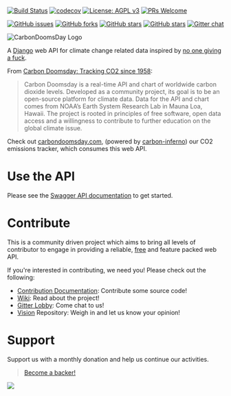 [![Build Status](https://travis-ci.org/giving-a-fuck-about-climate-change/carbondoomsday.svg?branch=master)](https://travis-ci.org/giving-a-fuck-about-climate-change/carbondoomsday)
[![codecov](https://codecov.io/gh/giving-a-fuck-about-climate-change/carbondoomsday/branch/master/graph/badge.svg)](https://codecov.io/gh/giving-a-fuck-about-climate-change/carbondoomsday)
[![License: AGPL v3](https://img.shields.io/badge/License-AGPL%20v3-blue.svg)](http://www.gnu.org/licenses/agpl-3.0)
[![PRs Welcome](https://img.shields.io/badge/PRs-welcome-brightgreen.svg?style=flat-square)](http://makeapullrequest.com)

[![GitHub issues](https://img.shields.io/github/issues/giving-a-fuck-about-climate-change/carbondoomsday.svg)](https://github.com/giving-a-fuck-about-climate-change/carbondoomsday/issues)
[![GitHub forks](https://img.shields.io/github/forks/giving-a-fuck-about-climate-change/carbondoomsday.svg)](https://github.com/giving-a-fuck-about-climate-change/carbondoomsday/network)
[![GitHub stars](https://img.shields.io/github/stars/giving-a-fuck-about-climate-change/carbondoomsday.svg)](https://github.com/giving-a-fuck-about-climate-change/carbondoomsday/stargazers)
[![GitHub stars](https://img.shields.io/github/watchers/giving-a-fuck-about-climate-change/carbondoomsday.svg)](https://github.com/giving-a-fuck-about-climate-change/carbondoomsday/watchers)
[![Gitter chat](https://badges.gitter.im/giving-a-fuck-about-climate-change/gitter.png)](https://gitter.im/giving-a-fuck-about-climate-change/Lobby)

![CarbonDoomsDay Logo](https://i.imgur.com/jfj3CMs.png)

A [Django] web API for climate change related data inspired by [no one giving a fuck].

[Django]: https://www.djangoproject.com/
[no one giving a fuck]: http://titojankowski.com/no-one-gives-a-fck-about-climate-change/

From [Carbon Doomsday: Tracking CO2 since 1958]:

[Carbon Doomsday: Tracking CO2 since 1958]: http://datadrivenjournalism.net/featured_projects/carbon_doomsday_tracking_co2_since_1958

> Carbon Doomsday is a real-time API and chart of worldwide carbon dioxide
> levels. Developed as a community project, its goal is to be an open-source
> platform for climate data. Data for the API and chart comes from NOAA’s Earth
> System Research Lab in Mauna Loa, Hawaii. The project is rooted in principles
> of free software, open data access and a willingness to contribute to further
> education on the global climate issue.

Check out [carbondoomsday.com], (powered by [carbon-inferno]) our CO2 emissions tracker, which consumes this web API.

[carbondoomsday.com]: http://carbondoomsday.com/
[carbon-inferno]: https://github.com/giving-a-fuck-about-climate-change/carbon-inferno

# Use the API

Please see the [Swagger API documentation] to get started.

[Swagger API documentation]: http://api.carbondoomsday.com/

# Contribute

This is a community driven project which aims to bring all levels of
contributor to engage in providing a reliable, [free] and feature packed web
API.

[free]: https://fsfe.org/about/basics/freesoftware.en.html

If you're interested in contributing, we need you! Please check out the following:

  * [Contribution Documentation]: Contribute some source code!
  * [Wiki]: Read about the project!
  * [Gitter Lobby]: Come chat to us!
  * [Vision] Repository: Weigh in and let us know your opinion!

[Contribution Documentation]: https://github.com/giving-a-fuck-about-climate-change/carbondoomsday/blob/master/CONTRIBUTING.md
[Wiki]: https://github.com/giving-a-fuck-about-climate-change/carbondoomsday/wiki
[Gitter Lobby]: https://gitter.im/giving-a-fuck-about-climate-change/Lobby
[Vision]: https://github.com/giving-a-fuck-about-climate-change/vision

# Support

Support us with a monthly donation and help us continue our activities.

> [Become a backer!](https://opencollective.com/giving-a-fuck-about-climate-change)

<a href="https://opencollective.com/giving-a-fuck-about-climate-change/backer/0/website" target="_blank"><img src="https://opencollective.com/giving-a-fuck-about-climate-change/backer/0/avatar.svg"></a>
